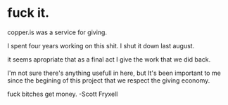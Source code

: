 # fuck it.

copper.is was a service for giving.

I spent four years working on this shit. I shut it down last august.

it seems apropriate that as a final act I give the work that we did back.

I'm not sure there's anything usefull in here, but It's been important to
me since the begining of this project that we respect the giving economy.

fuck bitches get money.
-Scott Fryxell
